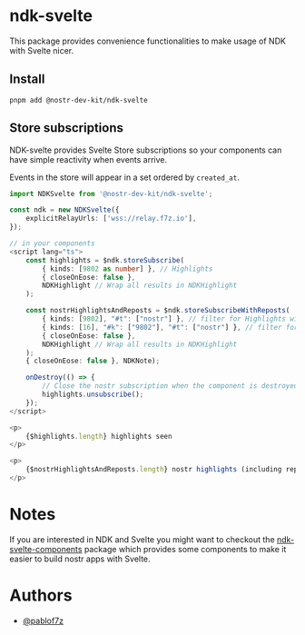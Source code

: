 # ndk-svelte

This package provides convenience functionalities to make usage of NDK with Svelte nicer.

## Install

```
pnpm add @nostr-dev-kit/ndk-svelte
```

## Store subscriptions

NDK-svelte provides Svelte Store subscriptions so your components can have simple reactivity
when events arrive.

Events in the store will appear in a set ordered by `created_at`.

```typescript
import NDKSvelte from '@nostr-dev-kit/ndk-svelte';

const ndk = new NDKSvelte({
    explicitRelayUrls: ['wss://relay.f7z.io'],
});
```

```typescript
// in your components
<script lang="ts">
    const highlights = $ndk.storeSubscribe(
        { kinds: [9802 as number] }, // Highlights
        { closeOnEose: false },
        NDKHighlight // Wrap all results in NDKHighlight
    );

    const nostrHighlightsAndReposts = $ndk.storeSubscribeWithReposts(
        { kinds: [9802], "#t": ["nostr"] }, // filter for Highlights with Nostr
        { kinds: [16], "#k": ["9802"], "#t": ["nostr"] }, // filter for Reposts of Highlights with Nostr
        { closeOnEose: false },
        NDKHighlight // Wrap all results in NDKHighlight
    );
    { closeOnEose: false }, NDKNote);

    onDestroy(() => {
        // Close the nostr subscription when the component is destroyed
        highlights.unsubscribe();
    });
</script>

<p>
    {$highlights.length} highlights seen
</p>

<p>
    {$nostrHighlightsAndReposts.length} nostr highlights (including reposts)
</p>
```

# Notes

If you are interested in NDK and Svelte you might want to checkout the
[ndk-svelte-components](https://github.com/nostr-dev-kit/ndk-svelte-components) package
which provides some components to make it easier to build nostr apps with Svelte.

# Authors

* [@pablof7z](https://nostr.com/npub1l2vyh47mk2p0qlsku7hg0vn29faehy9hy34ygaclpn66ukqp3afqutajft)